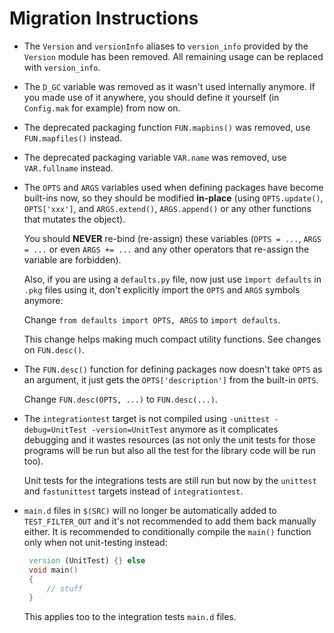 Migration Instructions
======================

* The `Version` and `versionInfo` aliases to `version_info` provided by the
  `Version` module has been removed. All remaining usage can be replaced with
  `version_info`.

* The `D_GC` variable was removed as it wasn't used internally anymore.
  If you made use of it anywhere, you should define it yourself (in `Config.mak`
  for example) from now on.

* The deprecated packaging function `FUN.mapbins()` was removed, use
  `FUN.mapfiles()` instead.

* The deprecated packaging variable `VAR.name` was removed, use `VAR.fullname`
  instead.

* The ``OPTS`` and ``ARGS`` variables used when defining packages have become
  built-ins now, so they should be modified **in-place** (using
  ``OPTS.update()``, ``OPTS['xxx']``, and ``ARGS.extend()``, ``ARGS.append()``
  or any other functions that mutates the object).

  You should **NEVER** re-bind (re-assign) these variables (``OPTS = ...``,
  ``ARGS = ...`` or even ``ARGS += ...`` and any other operators that re-assign
  the variable are forbidden).

  Also, if you are using a ``defaults.py`` file, now just use ``ìmport
  defaults`` in ``.pkg`` files using it, don't explicitly import the ``OPTS``
  and ``ARGS`` symbols anymore:

  Change ``from defaults import OPTS, ARGS`` to ``import defaults``.

  This change helps making much compact utility functions. See changes on
  ``FUN.desc()``.

* The ``FUN.desc()`` function for defining packages now doesn't take ``OPTS`` as
  an argument, it just gets the ``OPTS['description']`` from the built-in
  ``OPTS``.

  Change ``FUN.desc(OPTS, ...)`` to ``FUN.desc(...)``.

* The `integrationtest` target is not compiled using `-unittest -debug=UnitTest
  -version=UnitTest` anymore as it complicates debugging and it wastes resources
  (as not only the unit tests for those programs will be run but also all the
  test for the library code will be run too).

  Unit tests for the integrations tests are still run but now by the `unittest`
  and `fastunittest` targets instead of `integrationtest`.

* `main.d` files in `$(SRC)` will no longer be automatically added to
  `TEST_FILTER_OUT` and it's not recommended to add them back manually either.
   It is recommended to conditionally compile the `main()` function only when
   not unit-testing instead:

   ```d
    version (UnitTest) {} else
    void main()
    {
        // stuff
    }
    ```

    This applies too to the integration tests `main.d` files.

